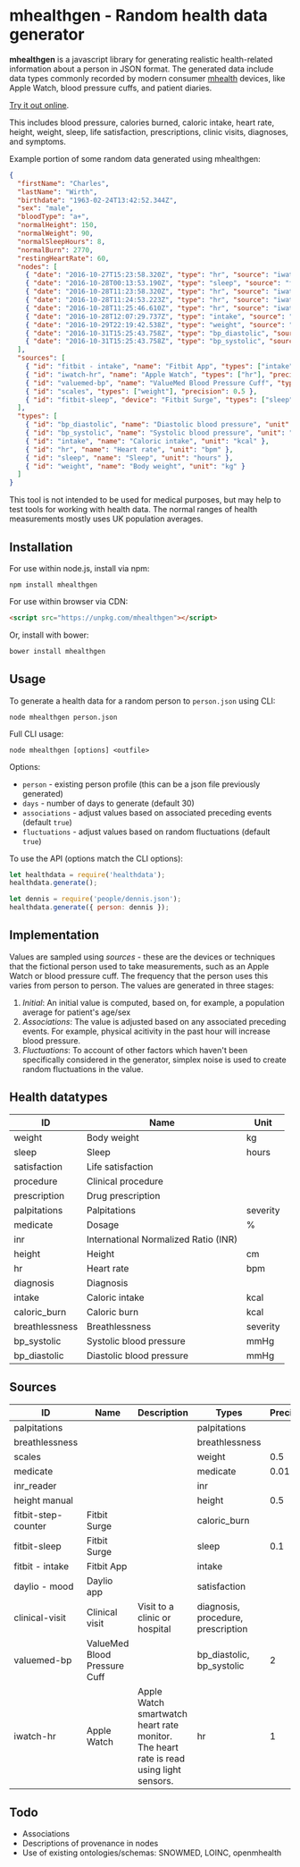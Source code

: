 # mhealthgen - Random health data generator

__mhealthgen__ is a javascript library for generating realistic health-related
information about a person in JSON format. The generated data include data
types commonly recorded by modern consumer
[mhealth](https://en.wikipedia.org/wiki/MHealth) devices, like Apple Watch,
blood pressure cuffs, and patient diaries. 

[Try it out online](https://flamingtempura.github.io/mhealthgen/).

This includes blood pressure, calories burned, caloric intake, heart rate,
height, weight, sleep, life satisfaction, prescriptions, clinic visits,
diagnoses, and symptoms.

Example portion of some random data generated using mhealthgen:

```json
{
  "firstName": "Charles",
  "lastName": "Wirth",
  "birthdate": "1963-02-24T13:42:52.344Z",
  "sex": "male",
  "bloodType": "a+",
  "normalHeight": 150,
  "normalWeight": 90,
  "normalSleepHours": 8,
  "normalBurn": 2770,
  "restingHeartRate": 60,
  "nodes": [
    { "date": "2016-10-27T15:23:58.320Z", "type": "hr", "source": "iwatch-hr", "value": 61 },
    { "date": "2016-10-28T00:13:53.190Z", "type": "sleep", "source": "fitbit-sleep", "value": 12.7 },
    { "date": "2016-10-28T11:23:58.320Z", "type": "hr", "source": "iwatch-hr", "value": 81 },
    { "date": "2016-10-28T11:24:53.223Z", "type": "hr", "source": "iwatch-hr", "value": 76 },
    { "date": "2016-10-28T11:25:46.610Z", "type": "hr", "source": "iwatch-hr", "value": 68 },
    { "date": "2016-10-28T12:07:29.737Z", "type": "intake", "source": "fitbit - intake", "value": 2513 },
    { "date": "2016-10-29T22:19:42.538Z", "type": "weight", "source": "scales", "value": 95.5 },
    { "date": "2016-10-31T15:25:43.758Z", "type": "bp_diastolic", "source": "valuemed-bp", "value": 80 },
    { "date": "2016-10-31T15:25:43.758Z", "type": "bp_systolic", "source": "valuemed-bp", "value": 112  }
  ],
  "sources": [
    { "id": "fitbit - intake", "name": "Fitbit App", "types": ["intake"] },
    { "id": "iwatch-hr", "name": "Apple Watch", "types": ["hr"], "precision": 1 },
    { "id": "valuemed-bp", "name": "ValueMed Blood Pressure Cuff", "types": ["bp_diastolic", "bp_systolic"], "precision": 2 },
    { "id": "scales", "types": ["weight"], "precision": 0.5 },
    { "id": "fitbit-sleep", "device": "Fitbit Surge", "types": ["sleep"], "precision": 0.1 }
  ],
  "types": [
    { "id": "bp_diastolic", "name": "Diastolic blood pressure", "unit": "mmHg" },
    { "id": "bp_systolic", "name": "Systolic blood pressure", "unit": "mmHg" },
    { "id": "intake", "name": "Caloric intake", "unit": "kcal" },
    { "id": "hr", "name": "Heart rate", "unit": "bpm" },
    { "id": "sleep", "name": "Sleep", "unit": "hours" },
    { "id": "weight", "name": "Body weight", "unit": "kg" }
  ]
}
```

This tool is not intended to be used for medical purposes, but may help to
test tools for working with health data. The normal ranges of health
measurements mostly uses UK population averages.

## Installation

For use within node.js, install via npm:
```
npm install mhealthgen
```

For use within browser via CDN:
```html
<script src="https://unpkg.com/mhealthgen"></script>
```

Or, install with bower:
```bash
bower install mhealthgen
```

## Usage

To generate a health data for a random person to `person.json` using CLI:

```
node mhealthgen person.json
```

Full CLI usage:

```
node mhealthgen [options] <outfile>
```
Options:
* `person` - existing person profile (this can be a json file previously generated)
* `days` - number of days to generate (default 30)
* `associations` - adjust values based on associated preceding events (default `true`)
* `fluctuations` - adjust values based on random fluctuations (default `true`)

To use the API (options match the CLI options):

```js
let healthdata = require('healthdata');
healthdata.generate();

let dennis = require('people/dennis.json');
healthdata.generate({ person: dennis });
```

## Implementation

Values are sampled using _sources_ - these are the devices or techniques that
the fictional person used to take measurements, such as an Apple Watch or
blood pressure cuff. The frequency that the person uses this varies from
person to person. The values are generated in three stages:

1. _Initial_: An initial value is computed, based on, for example, a population average for patient's age/sex
2. _Associations_: The value is adjusted based on any associated preceding events. For example, physical acitivity in the past hour will increase blood pressure.
3. _Fluctuations_: To account of other factors which haven't been specifically considered in the generator, simplex noise is used to create random fluctuations in the value.

## Health datatypes

[//]: # (TYPES)

ID | Name | Unit
---|------|------
weight | Body weight | kg
sleep | Sleep | hours
satisfaction | Life satisfaction | 
procedure | Clinical procedure | 
prescription | Drug prescription | 
palpitations | Palpitations | severity
medicate | Dosage | %
inr | International Normalized Ratio (INR) | 
height | Height | cm
hr | Heart rate | bpm
diagnosis | Diagnosis | 
intake | Caloric intake | kcal
caloric_burn | Caloric burn | kcal
breathlessness | Breathlessness | severity
bp_systolic | Systolic blood pressure | mmHg
bp_diastolic | Diastolic blood pressure | mmHg

[//]: # (TYPES!)

## Sources

[//]: # (SOURCES)

ID | Name | Description | Types | Precision
---|------|-------------|-------|----------
palpitations |  |  | palpitations | 
breathlessness |  |  | breathlessness | 
scales |  |  | weight | 0.5
medicate |  |  | medicate | 0.01
inr_reader |  |  | inr | 
height manual |  |  | height | 0.5
fitbit-step-counter | Fitbit Surge |  | caloric_burn | 
fitbit-sleep | Fitbit Surge |  | sleep | 0.1
fitbit - intake | Fitbit App |  | intake | 
daylio - mood | Daylio app |  | satisfaction | 
clinical-visit | Clinical visit | Visit to a clinic or hospital | diagnosis, procedure, prescription | 
valuemed-bp | ValueMed Blood Pressure Cuff |  | bp_diastolic, bp_systolic | 2
iwatch-hr | Apple Watch | Apple Watch smartwatch heart rate monitor. The heart rate is read using light sensors. | hr | 1

[//]: # (SOURCES!)

## Todo

* Associations
* Descriptions of provenance in nodes
* Use of existing ontologies/schemas: SNOWMED, LOINC, openmhealth
